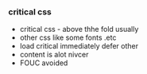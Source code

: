 ### critical css

- critical css - above thhe fold usually
- other css like some fonts .etc
- load critical immediately defer other
- content is alot nivcer
- FOUC avoided
